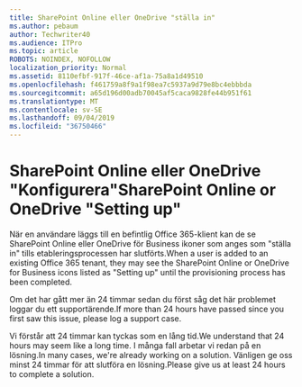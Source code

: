 ```yaml
---
title: SharePoint Online eller OneDrive "ställa in"
ms.author: pebaum
author: Techwriter40
ms.audience: ITPro
ms.topic: article
ROBOTS: NOINDEX, NOFOLLOW
localization_priority: Normal
ms.assetid: 8110efbf-917f-46ce-af1a-75a8a1d49510
ms.openlocfilehash: f461759a8f9a1f98ea7c5937a9d79e8bc4ebbbda
ms.sourcegitcommit: a65d196d00adb70045af5caca9828fe44b951f61
ms.translationtype: MT
ms.contentlocale: sv-SE
ms.lasthandoff: 09/04/2019
ms.locfileid: "36750466"
---
```

# <a name="sharepoint-online-or-onedrive-setting-up"></a><span data-ttu-id="bd3b1-102">SharePoint Online eller OneDrive "Konfigurera"</span><span class="sxs-lookup"><span data-stu-id="bd3b1-102">SharePoint Online or OneDrive "Setting up"</span></span>

<span data-ttu-id="bd3b1-103">När en användare läggs till en befintlig Office 365-klient kan de se SharePoint Online eller OneDrive för Business ikoner som anges som "ställa in" tills etableringsprocessen har slutförts.</span><span class="sxs-lookup"><span data-stu-id="bd3b1-103">When a user is added to an existing Office 365 tenant, they may see the SharePoint Online or OneDrive for Business icons listed as "Setting up" until the provisioning process has been completed.</span></span>

<span data-ttu-id="bd3b1-104">Om det har gått mer än 24 timmar sedan du först såg det här problemet loggar du ett supportärende.</span><span class="sxs-lookup"><span data-stu-id="bd3b1-104">If more than 24 hours have passed since you first saw this issue, please log a support case.</span></span>

<span data-ttu-id="bd3b1-105">Vi förstår att 24 timmar kan tyckas som en lång tid.</span><span class="sxs-lookup"><span data-stu-id="bd3b1-105">We understand that 24 hours may seem like a long time.</span></span> <span data-ttu-id="bd3b1-106">I många fall arbetar vi redan på en lösning.</span><span class="sxs-lookup"><span data-stu-id="bd3b1-106">In many cases, we're already working on a solution.</span></span> <span data-ttu-id="bd3b1-107">Vänligen ge oss minst 24 timmar för att slutföra en lösning.</span><span class="sxs-lookup"><span data-stu-id="bd3b1-107">Please give us at least 24 hours to complete a solution.</span></span>

